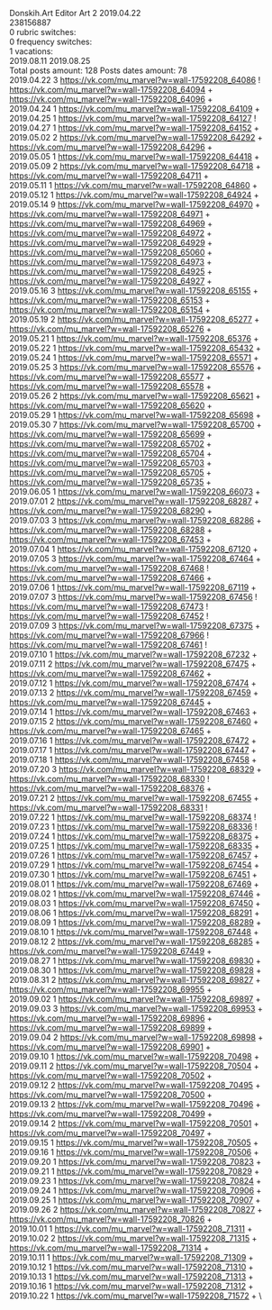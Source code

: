 Donskih.Art	Editor Art 2 2019.04.22\
238156887\
0 rubric switches:\
0 frequency switches:\
1 vacations:\
2019.08.11 2019.08.25 \
Total posts amount: 128	Posts dates amount: 78\
2019.04.22 3 https://vk.com/mu_marvel?w=wall-17592208_64086 ! https://vk.com/mu_marvel?w=wall-17592208_64094 + https://vk.com/mu_marvel?w=wall-17592208_64096 + \
2019.04.24 1 https://vk.com/mu_marvel?w=wall-17592208_64109 + \
2019.04.25 1 https://vk.com/mu_marvel?w=wall-17592208_64127 ! \
2019.04.27 1 https://vk.com/mu_marvel?w=wall-17592208_64152 + \
2019.05.02 2 https://vk.com/mu_marvel?w=wall-17592208_64292 + https://vk.com/mu_marvel?w=wall-17592208_64296 + \
2019.05.05 1 https://vk.com/mu_marvel?w=wall-17592208_64418 + \
2019.05.09 2 https://vk.com/mu_marvel?w=wall-17592208_64718 + https://vk.com/mu_marvel?w=wall-17592208_64711 + \
2019.05.11 1 https://vk.com/mu_marvel?w=wall-17592208_64860 + \
2019.05.12 1 https://vk.com/mu_marvel?w=wall-17592208_64924 + \
2019.05.14 9 https://vk.com/mu_marvel?w=wall-17592208_64970 + https://vk.com/mu_marvel?w=wall-17592208_64971 + https://vk.com/mu_marvel?w=wall-17592208_64969 + https://vk.com/mu_marvel?w=wall-17592208_64972 + https://vk.com/mu_marvel?w=wall-17592208_64929 + https://vk.com/mu_marvel?w=wall-17592208_65060 + https://vk.com/mu_marvel?w=wall-17592208_64973 + https://vk.com/mu_marvel?w=wall-17592208_64925 + https://vk.com/mu_marvel?w=wall-17592208_64927 + \
2019.05.16 3 https://vk.com/mu_marvel?w=wall-17592208_65155 + https://vk.com/mu_marvel?w=wall-17592208_65153 + https://vk.com/mu_marvel?w=wall-17592208_65154 + \
2019.05.19 2 https://vk.com/mu_marvel?w=wall-17592208_65277 + https://vk.com/mu_marvel?w=wall-17592208_65276 + \
2019.05.21 1 https://vk.com/mu_marvel?w=wall-17592208_65376 + \
2019.05.22 1 https://vk.com/mu_marvel?w=wall-17592208_65432 + \
2019.05.24 1 https://vk.com/mu_marvel?w=wall-17592208_65571 + \
2019.05.25 3 https://vk.com/mu_marvel?w=wall-17592208_65576 + https://vk.com/mu_marvel?w=wall-17592208_65577 + https://vk.com/mu_marvel?w=wall-17592208_65578 + \
2019.05.26 2 https://vk.com/mu_marvel?w=wall-17592208_65621 + https://vk.com/mu_marvel?w=wall-17592208_65620 + \
2019.05.29 1 https://vk.com/mu_marvel?w=wall-17592208_65698 + \
2019.05.30 7 https://vk.com/mu_marvel?w=wall-17592208_65700 + https://vk.com/mu_marvel?w=wall-17592208_65699 + https://vk.com/mu_marvel?w=wall-17592208_65702 + https://vk.com/mu_marvel?w=wall-17592208_65704 + https://vk.com/mu_marvel?w=wall-17592208_65703 + https://vk.com/mu_marvel?w=wall-17592208_65705 + https://vk.com/mu_marvel?w=wall-17592208_65735 + \
2019.06.05 1 https://vk.com/mu_marvel?w=wall-17592208_66073 + \
2019.07.01 2 https://vk.com/mu_marvel?w=wall-17592208_68287 + https://vk.com/mu_marvel?w=wall-17592208_68290 + \
2019.07.03 3 https://vk.com/mu_marvel?w=wall-17592208_68286 + https://vk.com/mu_marvel?w=wall-17592208_68288 + https://vk.com/mu_marvel?w=wall-17592208_67453 + \
2019.07.04 1 https://vk.com/mu_marvel?w=wall-17592208_67120 + \
2019.07.05 3 https://vk.com/mu_marvel?w=wall-17592208_67464 + https://vk.com/mu_marvel?w=wall-17592208_67468 ! https://vk.com/mu_marvel?w=wall-17592208_67466 + \
2019.07.06 1 https://vk.com/mu_marvel?w=wall-17592208_67119 + \
2019.07.07 3 https://vk.com/mu_marvel?w=wall-17592208_67456 ! https://vk.com/mu_marvel?w=wall-17592208_67473 ! https://vk.com/mu_marvel?w=wall-17592208_67452 ! \
2019.07.09 3 https://vk.com/mu_marvel?w=wall-17592208_67375 + https://vk.com/mu_marvel?w=wall-17592208_67966 ! https://vk.com/mu_marvel?w=wall-17592208_67461 ! \
2019.07.10 1 https://vk.com/mu_marvel?w=wall-17592208_67232 + \
2019.07.11 2 https://vk.com/mu_marvel?w=wall-17592208_67475 + https://vk.com/mu_marvel?w=wall-17592208_67462 + \
2019.07.12 1 https://vk.com/mu_marvel?w=wall-17592208_67474 + \
2019.07.13 2 https://vk.com/mu_marvel?w=wall-17592208_67459 + https://vk.com/mu_marvel?w=wall-17592208_67445 + \
2019.07.14 1 https://vk.com/mu_marvel?w=wall-17592208_67463 + \
2019.07.15 2 https://vk.com/mu_marvel?w=wall-17592208_67460 + https://vk.com/mu_marvel?w=wall-17592208_67465 + \
2019.07.16 1 https://vk.com/mu_marvel?w=wall-17592208_67472 + \
2019.07.17 1 https://vk.com/mu_marvel?w=wall-17592208_67447 + \
2019.07.18 1 https://vk.com/mu_marvel?w=wall-17592208_67458 + \
2019.07.20 3 https://vk.com/mu_marvel?w=wall-17592208_68329 + https://vk.com/mu_marvel?w=wall-17592208_68330 ! https://vk.com/mu_marvel?w=wall-17592208_68376 + \
2019.07.21 2 https://vk.com/mu_marvel?w=wall-17592208_67455 + https://vk.com/mu_marvel?w=wall-17592208_68331 ! \
2019.07.22 1 https://vk.com/mu_marvel?w=wall-17592208_68374 ! \
2019.07.23 1 https://vk.com/mu_marvel?w=wall-17592208_68336 ! \
2019.07.24 1 https://vk.com/mu_marvel?w=wall-17592208_68375 + \
2019.07.25 1 https://vk.com/mu_marvel?w=wall-17592208_68335 + \
2019.07.26 1 https://vk.com/mu_marvel?w=wall-17592208_67457 + \
2019.07.29 1 https://vk.com/mu_marvel?w=wall-17592208_67454 + \
2019.07.30 1 https://vk.com/mu_marvel?w=wall-17592208_67451 + \
2019.08.01 1 https://vk.com/mu_marvel?w=wall-17592208_67469 + \
2019.08.02 1 https://vk.com/mu_marvel?w=wall-17592208_67446 + \
2019.08.03 1 https://vk.com/mu_marvel?w=wall-17592208_67450 + \
2019.08.06 1 https://vk.com/mu_marvel?w=wall-17592208_68291 + \
2019.08.09 1 https://vk.com/mu_marvel?w=wall-17592208_68289 + \
2019.08.10 1 https://vk.com/mu_marvel?w=wall-17592208_67448 + \
2019.08.12 2 https://vk.com/mu_marvel?w=wall-17592208_68285 + https://vk.com/mu_marvel?w=wall-17592208_67449 + \
2019.08.27 1 https://vk.com/mu_marvel?w=wall-17592208_69830 + \
2019.08.30 1 https://vk.com/mu_marvel?w=wall-17592208_69828 + \
2019.08.31 2 https://vk.com/mu_marvel?w=wall-17592208_69827 + https://vk.com/mu_marvel?w=wall-17592208_69955 + \
2019.09.02 1 https://vk.com/mu_marvel?w=wall-17592208_69897 + \
2019.09.03 3 https://vk.com/mu_marvel?w=wall-17592208_69953 + https://vk.com/mu_marvel?w=wall-17592208_69896 + https://vk.com/mu_marvel?w=wall-17592208_69899 + \
2019.09.04 2 https://vk.com/mu_marvel?w=wall-17592208_69898 + https://vk.com/mu_marvel?w=wall-17592208_69901 + \
2019.09.10 1 https://vk.com/mu_marvel?w=wall-17592208_70498 + \
2019.09.11 2 https://vk.com/mu_marvel?w=wall-17592208_70504 + https://vk.com/mu_marvel?w=wall-17592208_70502 + \
2019.09.12 2 https://vk.com/mu_marvel?w=wall-17592208_70495 + https://vk.com/mu_marvel?w=wall-17592208_70500 + \
2019.09.13 2 https://vk.com/mu_marvel?w=wall-17592208_70496 + https://vk.com/mu_marvel?w=wall-17592208_70499 + \
2019.09.14 2 https://vk.com/mu_marvel?w=wall-17592208_70501 + https://vk.com/mu_marvel?w=wall-17592208_70497 + \
2019.09.15 1 https://vk.com/mu_marvel?w=wall-17592208_70505 + \
2019.09.16 1 https://vk.com/mu_marvel?w=wall-17592208_70506 + \
2019.09.20 1 https://vk.com/mu_marvel?w=wall-17592208_70823 + \
2019.09.21 1 https://vk.com/mu_marvel?w=wall-17592208_70829 + \
2019.09.23 1 https://vk.com/mu_marvel?w=wall-17592208_70824 + \
2019.09.24 1 https://vk.com/mu_marvel?w=wall-17592208_70906 + \
2019.09.25 1 https://vk.com/mu_marvel?w=wall-17592208_70907 + \
2019.09.26 2 https://vk.com/mu_marvel?w=wall-17592208_70827 + https://vk.com/mu_marvel?w=wall-17592208_70826 + \
2019.10.01 1 https://vk.com/mu_marvel?w=wall-17592208_71311 + \
2019.10.02 2 https://vk.com/mu_marvel?w=wall-17592208_71315 + https://vk.com/mu_marvel?w=wall-17592208_71314 + \
2019.10.11 1 https://vk.com/mu_marvel?w=wall-17592208_71309 + \
2019.10.12 1 https://vk.com/mu_marvel?w=wall-17592208_71310 + \
2019.10.13 1 https://vk.com/mu_marvel?w=wall-17592208_71313 + \
2019.10.16 1 https://vk.com/mu_marvel?w=wall-17592208_71312 + \
2019.10.22 1 https://vk.com/mu_marvel?w=wall-17592208_71572 + \
